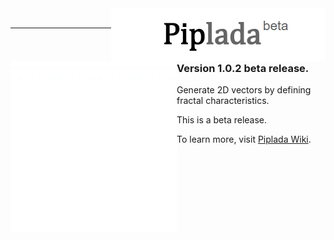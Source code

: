 <img align="right" src="https://github.com/aviral36/piplada/blob/master/piplada_icon.PNG">

<br>

***
<img align = "left" src = "https://github.com/aviral36/piplada/blob/master/wiki/animation_1.gif">

<br>

### Version 1.0.2 beta release.

Generate 2D vectors by defining fractal characteristics.
 
This is a beta release. 
 
To learn more, visit [Piplada Wiki](https://github.com/aviral36/piplada/wiki).
